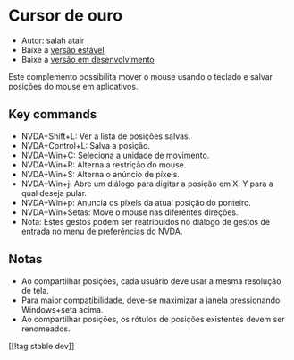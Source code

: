 # Cursor de ouro #

* Autor: salah atair
* Baixe a [versão estável][1]
* Baixe a [versão em desenvolvimento][2]

Este complemento possibilita mover o mouse usando o teclado e salvar
posições do mouse em aplicativos.

## Key commands

* NVDA+Shift+L: Ver a lista de posições salvas.
* NVDA+Control+L: Salva a posição.
* NVDA+Win+C: Seleciona a unidade de movimento.
* NVDA+Win+R: Alterna a restrição do mouse.
* NVDA+Win+S: Alterna o anúncio de píxels.
* NVDA+Win+j: Abre um diálogo para digitar a posição em X, Y para a qual
  deseja pular.
* NVDA+Win+p: Anuncia os píxels da atual posição do ponteiro.
* NVDA+Win+Setas: Move o mouse nas diferentes direções.
* Nota: Estes gestos podem ser reatribuídos no diálogo de gestos de entrada
  no menu de preferências do NVDA.

## Notas

* Ao compartilhar posições, cada usuário deve usar a mesma resolução de
  tela.
* Para maior compatibilidade, deve-se maximizar a janela pressionando
  Windows+seta acima.
* Ao compartilhar posições, os rótulos de posições existentes devem ser
  renomeados.

[[!tag stable dev]]

[1]: https://addons.nvda-project.org/files/get.php?file=gc

[2]: https://addons.nvda-project.org/files/get.php?file=gc-dev
